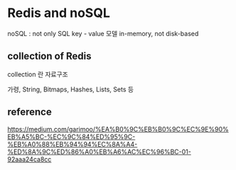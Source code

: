 # Redis and noSQL
noSQL : not only SQL
key - value 모델
in-memory, not disk-based

## collection of Redis
collection 란 자료구조

가령, String, Bitmaps, Hashes, Lists, Sets 등


## reference
https://medium.com/garimoo/%EA%B0%9C%EB%B0%9C%EC%9E%90%EB%A5%BC-%EC%9C%84%ED%95%9C-%EB%A0%88%EB%94%94%EC%8A%A4-%ED%8A%9C%ED%86%A0%EB%A6%AC%EC%96%BC-01-92aaa24ca8cc
